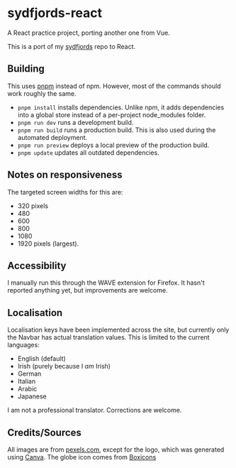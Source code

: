 # sydfjords-react
A React practice project, porting another one from Vue.

This is a port of my [sydfjords](https://aceade.github.io/sydfjords) repo to React.

## Building

This uses [pnpm](https://pnpm.io/) instead of npm. However, most of the commands should work roughly the same.

- `pnpm install` installs dependencies. Unlike npm, it adds dependencies into a global store instead of a per-project node_modules folder.
- `pnpm run dev` runs a development build.
- `pnpm run build` runs a production build. This is also used during the automated deployment.
- `pnpm run preview` deploys a local preview of the production build.
- `pnpm update` updates all outdated dependencies.

## Notes on responsiveness

The targeted screen widths for this are:

- 320 pixels
- 480
- 600
- 800
- 1080
- 1920 pixels (largest).

## Accessibility

I manually run this through the WAVE extension for Firefox. It hasn't reported anything yet, but improvements are welcome.

## Localisation

Localisation keys have been implemented across the site, but currently only the Navbar has actual translation values. This is limited to the current languages:
- English (default)
- Irish (purely because I *am* Irish)
- German
- Italian
- Arabic
- Japanese

I am not a professional translator. Corrections are welcome.

## Credits/Sources

All images are from [pexels.com](https://www.pexels.com/), except for the logo, which was generated using [Canva](https://canva.com). The globe icon comes from [Boxicons](https://boxicons.com)
